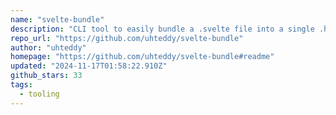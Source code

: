 ```yaml
---
name: "svelte-bundle"
description: "CLI tool to easily bundle a .svelte file into a single .html file"
repo_url: "https://github.com/uhteddy/svelte-bundle"
author: "uhteddy"
homepage: "https://github.com/uhteddy/svelte-bundle#readme"
updated: "2024-11-17T01:58:22.910Z"
github_stars: 33
tags: 
  - tooling
---
```

